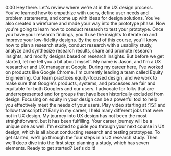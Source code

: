 0:00
Hey there. Let's review where we're at in the UX design process. You've learned how to empathize with users, define user needs and problem statements, and come up with ideas for design solutions. You've also created a wireframe and made your way into the prototype phase. Now you're going to learn how to conduct research to test your prototype. Once you have your research findings, you'll use the insights to iterate on and improve your low-fidelity designs. By the end of this course, you'll know how to plan a research study, conduct research with a usability study, analyze and synthesize research results, share and promote research insights, and modify designs based on research insights. But before we get started, let me tell you a bit about myself. My name is Jason, and I'm a UX researcher and UX manager at Google. During my career here, I've worked on products like Google Chrome. I'm currently leading a team called Equity Engineering. Our team practices equity-focused design, and we work to make sure that Google's products, systems, and processes are fair and equitable for both Googlers and our users. I advocate for folks that are underrepresented and for groups that have been historically excluded from design. Focusing on equity in your design can be a powerful tool to help you effectively meet the needs of your users.
Play video starting at :1:21 and follow transcript1:21
Early in my career, I held many different jobs that were not in UX design. My journey into UX design has not been the most straightforward, but it has been fulfilling. Your career journey will be a unique one as well. I'm excited to guide you through your next course in UX design, which is all about conducting research and testing prototypes. To get started, we'll go through the four steps in a UX research study. Then we'll deep dive into the first step: planning a study, which has seven elements. Ready to get started? Let's do it!